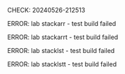 CHECK: 20240526-212513
ERROR: lab stackarr - test build failed
ERROR: lab stackarrt - test build failed
ERROR: lab stacklst - test build failed
ERROR: lab stacklstt - test build failed
